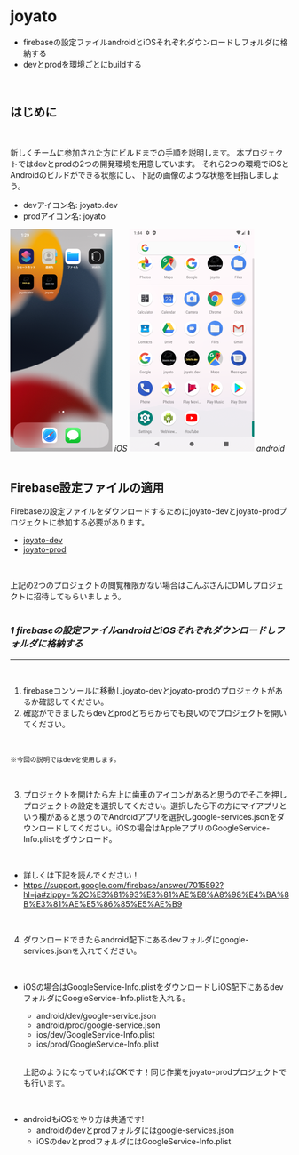 # **joyato**
* firebaseの設定ファイルandroidとiOSそれぞれダウンロードしフォルダに格納する
* devとprodを環境ごとにbuildする  
<br>

## はじめに  


<br>

 新しくチームに参加された方にビルドまでの手順を説明します。
 本プロジェクトではdevとprodの2つの開発環境を用意しています。
 それら2つの環境でiOSとAndroidのビルドができる状態にし、下記の画像のような状態を目指しましょう。
 - devアイコン名: joyato.dev
 - prodアイコン名: joyato


 ![画像の説明](assets/images/iOS.png)
 *iOS*
 ![画像の説明](assets/images/android.png)
 *android*  
 <br>


## Firebase設定ファイルの適用

Firebaseの設定ファイルをダウンロードするためにjoyato-devとjoyato-prodプロジェクトに参加する必要があります。

- [joyato-dev](https://console.firebase.google.com/project/joyato-dev/overview?hl=ja)
- [joyato-prod](https://console.firebase.google.com/project/joyato-prod/overview?hl=ja)  
<br>

上記の2つのプロジェクトの閲覧権限がない場合はこんぶさんにDMしプロジェクトに招待してもらいましょう。  
<br>







### *1 firebaseの設定ファイルandroidとiOSそれぞれダウンロードしフォルダに格納する*
-----  
<br>

1. firebaseコンソールに移動しjoyato-devとjoyato-prodのプロジェクトがあるか確認してください。 
2. 確認ができましたらdevとprodどちらからでも良いのでプロジェクトを開いてください。


<br>

    ※今回の説明ではdevを使用します。  
<br>

3. プロジェクトを開けたら左上に歯車のアイコンがあると思うのでそこを押しプロジェクトの設定を選択してください。選択したら下の方にマイアプリという欄があると思うのでAndroidアプリを選択しgoogle-services.jsonをダウンロードしてください。iOSの場合はAppleアプリのGoogleService-Info.plistをダウンロード。  
<br>

- 詳しくは下記を読んでください！  
- https://support.google.com/firebase/answer/7015592?hl=ja#zippy=%2C%E3%81%93%E3%81%AE%E8%A8%98%E4%BA%8B%E3%81%AE%E5%86%85%E5%AE%B9  
<br>

4. ダウンロードできたらandroid配下にあるdevフォルダにgoogle-services.jsonを入れてください。  
<br>
    
- iOSの場合はGoogleService-Info.plistをダウンロードしiOS配下にあるdevフォルダにGoogleService-Info.plistを入れる。

  - android/dev/google-service.json
  - android/prod/google-service.json
  - ios/dev/GoogleService-Info.plist
  - ios/prod/GoogleService-Info.plist  
  <br>

  上記のようになっていればOKです！同じ作業をjoyato-prodプロジェクトでも行います。  
<br>

- androidもiOSをやり方は共通です!  
  - androidのdevとprodフォルダにはgoogle-services.json  
  - iOSのdevとprodフォルダにはGoogleService-Info.plist







